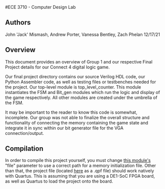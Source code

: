 #ECE 3710 - Computer Design Lab

## Authors
John 'Jack' Mismash, Andrew Porter, Vanessa Bentley, Zach Phelan
12/17/21

## Overview
This document provides an overview of Group 1 and our respective Final Project
details for our Connect 4 digital logic game.

Our final project directory contains our source Verilog HDL code, our Python
Assembler code, as well as testing files or testbenches needed for the project.
Our top-level module is top\_level\_counter.  This module instantiates the FSM and
Bit\_gen modules which run the logic and display of the game respectively. All
other modules are created under the umbrella of the FSM.

It may be important to the reader to know this code is somewhat, incomplete.
Our group was not able to finalize the overall structure and functionality of
connecting the memory containing the game state and integrate it in sync within
our bit generator file for the VGA connection/output.


## Compilation
In order to compile this project yourself, you must change [this module's](https://github.com/JohnMismash/ECE3710/blob/main/Final%20Project/verilog_code/true_dual_port_ram_single_clock.v) "file" parameter to use a correct path for a memory initialization file. Other than that, the project file (located [here](https://github.com/JohnMismash/ECE3710/tree/main/Final%20Project/verilog_code) as a .qpf file) should work natively with Quartus. This is assuming that you are using a DE1-SoC FPGA board, as well as Quartus to load the project onto the board.
